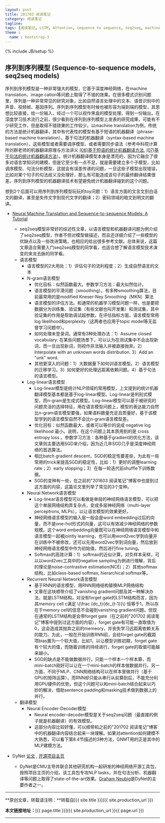 ```yaml
---
layout: post
title: 201703 阅读笔记
category: 阅读笔记
tagline: 
tags: [阅读笔记, LSTM, Attention, sequence to sequence, seq2seq, machine translation, 机器翻译, Deep Learning, 深度学习]
theme :
  name : bootstrap-3
---
```

{% include JB/setup %}

## 序列到序列模型 (Sequence-to-sequence models, seq2seq models)

序列到序列模型是一种非常强大的模型，它基于深度神经网络，在machine translation、image cation等问题上取得了不错的效果。在很多模式识别问题里，序列是一种非常常见的研究对象，比如自然语言处理中的文本、语音识别中的声音、视频帧、基因序列。序列到序列模型有时候也被形容为端到端的模型，其思想比较直接，给一份输入，经过一个可以视作黑盒的模型处理，得到一份输出。在深度学习技术流行之前，很少看到在序列到序列模型上发表的研究成果，可能有不少研究工作，但是取得不错效果的工作较少。以machine translation为例，传统的方法是统计机器翻译，其中有代表性的模型有基于短语的机器翻译（phrase-based machine translation）、基于句法的机器翻译（syntax-based machine translation），这些模型或者需要调序模型、或者需要同步语法（参考中科院计算所刘群老师的机器翻译原理与方法讲义 [(06)基于短语的统计机器翻译方法](http://mtgroup.ict.ac.cn/~liuqun/course/MachineTranslation/2011ict/%E6%9C%BA%E5%99%A8%E7%BF%BB%E8%AF%91%E5%8E%9F%E7%90%86%E4%B8%8E%E6%96%B9%E6%B3%95%E8%AE%B2%E4%B9%89(06)%E5%9F%BA%E4%BA%8E%E7%9F%AD%E8%AF%AD%E7%9A%84%E7%BB%9F%E8%AE%A1%E6%9C%BA%E5%99%A8%E7%BF%BB%E8%AF%91%E6%96%B9%E6%B3%95.pdf), [(07)基于句法的统计机器翻译方法](http://mtgroup.ict.ac.cn/~liuqun/course/MachineTranslation/2011ict/%E6%9C%BA%E5%99%A8%E7%BF%BB%E8%AF%91%E5%8E%9F%E7%90%86%E4%B8%8E%E6%96%B9%E6%B3%95%E8%AE%B2%E4%B9%89(07)%E5%9F%BA%E4%BA%8E%E5%8F%A5%E6%B3%95%E7%9A%84%E7%BB%9F%E8%AE%A1%E6%9C%BA%E5%99%A8%E7%BF%BB%E8%AF%91%E6%96%B9%E6%B3%95.pdf)）。统计机器翻译模型本身是漂亮的，因为它融合了很多对语言学知识的建模，但是它至少有一点不足，就是需要建立多个子模型，比如调序模型、句法分析模型，这就会有误差传递的问题，一旦这些子模型出现错误，比如对某个句子的句法歧义没处理好，那么有可能造成该句子的最终翻译结果很差。序列到序列模型的机器翻译技术有望避免统计机器翻译碰到的这个问题。

想到2个后面可以用序列到序列模型玩玩的toy问题：1）语言方面的文言文到白话文的翻译，甚至是失传文字到现代文字的翻译；2）密码领域的暗文到明文的翻译。

+ [Neural Machine Translation and Sequence-to-sequence Models: A Tutorial](https://arxiv.org/abs/1703.01619)
  -  seq2seq模型非常好的综述性文章，以语言模型和机器翻译问题为例介绍了seq2seq模型，作者不但对模型做描述，而且还详细介绍了一些模型的优缺点以及一些改进策略，也相应的给出很多参考文献。总体来说，这篇文章适合需要入门seq2seq模型的同学看，也适合想了解语言模型技术演变的来龙去脉的同学看。
  - 语言模型
    + 语言模型的2大用处：1）评估句子的流利程度；2）生成自然语言的文本
    + N-gram语言模型
      - 优化目标：似然函数最大。参数学习方法：最大似然估计。
      - 语言模型的平滑问题（smoothing）。有多种smoothing算法，目前最常用的是modified Kneser-Ney Smoothing（MKN）算法
      - 语言模型的评估方法。和通常的机器学习模型问题一样，也是要把数据分为训练集、验证集（有些文献也叫开发集）和测试集，其中验证集的作用是帮助调试超参数。在评估指标方面，语言模型常用log likelihood和perplexity（这两者也应用于topic model等无监督学习问题中）。
      - 如何处理未登录词。通常有3种处理办法：1）Assume closed vocabulary: 在某些问题场景下，可以认为在测试集中不会出现新词，而一旦出现新词，则视作非法输入并被直接抛弃。2）Interpolate with an unknown words distribution. 3）Add an "unk" word.
      - 其他更深入的问题：1）大数据量下如何训语言模型。2）语言模型的迁移学习。3）如何更好的处理远距离依赖问题。4）基于句法的语言模型。
    + Log-linear语言模型
      - Log-linear模型是统计NLP领域的常用模型，上文提到的统计机器翻译模型基本都是基于log-linear模型。Log-linear是判别式模型，而n-gram是生成式模型。Log-linear模型可以基于被研究的问题灵活的选择特征，用在语言模型问题上，模型的表达能力自然比n-gram语言模型要强，如果语料数量充足且质量好，基于该模型学到的语言模型自然不会比n-gram语言模型差。
      - 优化目标：似然函数最大，或者可以等价的说成 negative log likelihood 最小。说明，在这个问题上其本质用到的是 cross entropy loss 。参数学习方法：各种基于gradient的优化方法，该文章则主要选用SGD来介绍，因为近几年SGD几乎是深度神经网络的首选算法。
      - 相比batch gradient descent，SGD的稳定性要差些，为此有一些常用的trick来提高SGD的稳定性，比如：1）更好的调整learning rate；2）early stopping；3）在每一轮迭代前shuffle下训练数据。
      - SGD的变种有一些，在之前的"201603 阅读笔记"博客中也提到过这方面的内容，这篇论文里列举了常见的3个变种。
    + Neural Network语言模型
      - Log-linear语言模型可以看做是单层的神经网络语言模型，可以把这个单层网络结构弄复杂点，变成多层神经网络（multi-layer perceptrons, MLPs），以让语言模型的效果更好。
      - 神经网络语言模型的输入层一般会是word embedding过后的向量，而不是one-hot形式的向量，这可以有效减少神经网络的参数规模。这个word embedding向量既可以在神经网络语言模型中和语言模型一起被jointly learning，也可以用word2vec学到向量并在训练中不被修改，还可以先用word2vec学到词向量，然后放到神经网络语言模型中作为初始值，然后进行fine tuning。
      - Softmax的高效计算：1）softmax的近似计算，对负样本采样，可以以word2vec工具中的negative sampling为例进行理解，背后的理论是noise-contrastive estimation(NCE)；2）其他softmax结构，比如class-based softmax, hierarchical softmax等。
    + Recurrent Neural Network语言模型
      - 基于RNN的语言模型，用RNN网络结构替换MLP网络结构
      - 文章在这块顺带介绍了vanishing gradient问题及其一种解决办法，就是LSTM结构。对没有forget gate的LSTM结构而言，因为其memory cell c满足 \\(\frac {dc_t}{dc_{t-1}}\\) 恒等于1，所以存在于memory cell的信息不会碰到vanishing gradient问题。但现在通常的LSTM结构是会带forget gate（在之前的"201702 阅读笔记"博客中提到过这方面的内容），forget gate有可能一直取值为0，这会造成其抛弃之前的memeory，并丧失学习远距离依赖关系的能力。为此，一般在开始训练RNN前，会给forget gate的截距项bias置为一个较大值，比如1，以让模型训练初期，forget gate有个较大的值，而随着训练的持续进行，forget gate的取值可能越来越小。
      - SGD的缺点是不能做数据并行，只能一个样本一个样本算，而mini-batch刚好可以让在一个mini-batch的样本做数据并行。另一方面，不同于MLP、CNN网络结构可以在样本里做并行（基于GPU的矩阵运算），而RNN却只能从串行从前算到后，不能充分利用GPU硬件的优势。但这个问题可以和mini-batch结合起来以巧妙的解决，借助sentence padding和masking技术做到数据上的并行。
  - 翻译模型
    + Neural Encoder-Decoder模型
      - Neural encoder-decoder模型是关于seq2seq问题（最直接的例子就是机器翻译）的有效模型。
      - 这部分内容比较好懂，可以顺带和之前的"201702 阅读笔记"博客中的机器翻译内容结合起来一块理解。如果对attention如何建模不大熟悉，可以看下第8.4节描述的3种方法，GNMT用的正是其中的MLP建模方法。

+ DyNet [论文](https://arxiv.org/abs/1701.03980) , [开源项目主页](https://github.com/clab/dynet) 
  - DyNet是CMU主导并联合其他研究机构一起研发的神经网络开源工具包，按照项目主页的介绍，该工具包专攻NLP tasks，并在句法分析、机器翻译等问题上取得了state-of-the-art效果。[Graham Neubig](http://www.phontron.com/)是DyNet的主要作者之一。

* * *

**原创文章，转载请注明：**转载自[{{ site.title }}]({{ site.production_url }})

**本文链接地址：**[{{ page.title }}]({{ site.production_url }}{{ page.url }})

* * *
